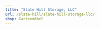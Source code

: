 ```yaml
---
title: "Slate Hill Storage, LLC"
url: /slate-hill/slate-hill-storage-llc/
shop: Gartenmöbel
---
```

